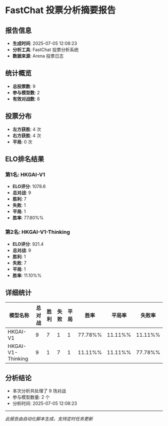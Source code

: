 # FastChat 投票分析摘要报告

## 报告信息
- **生成时间**: 2025-07-05 12:08:23
- **分析工具**: FastChat 投票分析系统
- **数据来源**: Arena 投票日志

## 统计概览
- **总投票数**: 9
- **参与模型数**: 2
- **有效对战数**: 8

## 投票分布
- **左方获胜**: 4 次
- **右方获胜**: 4 次
- **平局**: 0 次

## ELO排名结果
### 第1名: HKGAI-V1
- **ELO评分**: 1078.6
- **总对战**: 9
- **胜利**: 7
- **失败**: 1
- **平局**: 1
- **胜率**: 77.80%%

### 第2名: HKGAI-V1-Thinking
- **ELO评分**: 921.4
- **总对战**: 9
- **胜利**: 1
- **失败**: 7
- **平局**: 1
- **胜率**: 11.10%%

## 详细统计

| 模型名称 | 总对战 | 胜利 | 失败 | 平局 | 胜率 | 平局率 | 失败率 |
|---------|--------|------|------|------|------|--------|--------|
| HKGAI-V1 | 9 | 7 | 1 | 1 | 77.78%% | 11.11%% | 11.11%% |
| HKGAI-V1-Thinking | 9 | 1 | 7 | 1 | 11.11%% | 11.11%% | 77.78%% |

## 分析结论
- 本次分析共处理了 9 场对战
- 参与模型数量: 2 个
- 分析时间: 2025-07-05 12:08:23

---
*此报告由自动化脚本生成，支持定时任务更新*
